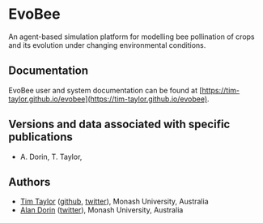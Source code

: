 # EvoBee

An agent-based simulation platform for modelling bee pollination of crops and its evolution under changing environmental conditions.

## Documentation

EvoBee user and system documentation can be found at [https://tim-taylor.github.io/evobee](https://tim-taylor.github.io/evobee).

## Versions and data associated with specific publications

 - A. Dorin, T. Taylor, 

## Authors
* [Tim Taylor](http://timt.co) ([github](https://github.com/tim-taylor), [twitter](https://twitter.com/drtimt)), Monash University, Australia
* [Alan Dorin](https://research.monash.edu/en/persons/alan-dorin) ([twitter](https://twitter.com/NRGBunny1)), Monash University, Australia
<!--stackedit_data:
eyJoaXN0b3J5IjpbMjQwODE5NTU3LC0yMDE3NjI1ODM3LC0xNT
U3Mjc2Nzc0LC0xODI1OTU0ODc4LC0xMDQzMjAwNDA3LC05OTk5
NTk1NTQsLTE3OTgwODY2NTgsLTE0OTg4NzkzMTcsLTc5NTIwOD
I3OCwtMTE1MDUyOTIyNV19
-->